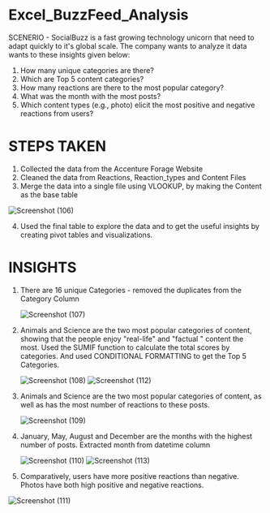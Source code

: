 # Excel_BuzzFeed_Analysis
SCENERIO - 
SocialBuzz is a fast growing technology unicorn that need to adapt quickly to it's global scale. The company wants to analyze it data wants to these insights given below:

1) How many unique categories are there?
2) Which are Top 5 content categories?
3) How many reactions are there to the most popular category?
4) What was the month with the most posts?
5) Which content types (e.g., photo) elicit the most positive and negative reactions from users?

# STEPS TAKEN
1) Collected the data from the Accenture Forage Website
2) Cleaned the data from Reactions, Reaction_types and Content Files 
3) Merge the data into a single file using VLOOKUP, by making the Content as the base table
   
  ![Screenshot (106)](https://github.com/PSinglaAnalytics2003/Excel_BuzzFeed_Analysis/assets/168019114/9d0e4ea2-80c5-4ca6-8318-68eae23a3700)
 
4) Used the final table to explore the data and to get the useful insights by creating pivot tables and visualizations.
   
# INSIGHTS
1) There are 16 unique Categories - removed the duplicates from the Category Column
   
   ![Screenshot (107)](https://github.com/PSinglaAnalytics2003/Excel_BuzzFeed_Analysis/assets/168019114/1b75aa9d-3386-4106-bc3e-0eaa2be355ce)

2) Animals and Science are the two most popular  categories of content, showing that the  people enjoy "real-life"  and  "factual " content the most. Used the SUMIF function to calculate the total scores by categories. And used CONDITIONAL FORMATTING to get the Top 5 Categories. 

   ![Screenshot (108)](https://github.com/PSinglaAnalytics2003/Excel_BuzzFeed_Analysis/assets/168019114/b542e853-bb2a-4365-82af-c7bb152ea801)
   ![Screenshot (112)](https://github.com/PSinglaAnalytics2003/Excel_BuzzFeed_Analysis/assets/168019114/106e59f4-6ea9-4f05-ac90-8914838c66c7)

   
3) Animals and Science are the two most popular  categories of content,  as well as has the most number of reactions to these posts.
   
   ![Screenshot (109)](https://github.com/PSinglaAnalytics2003/Excel_BuzzFeed_Analysis/assets/168019114/575bb4c5-e624-4ca7-948d-66a77fdb17e9)

4) January, May, August  and December are the months with the highest number of posts. Extracted month from datetime column
   
   ![Screenshot (110)](https://github.com/PSinglaAnalytics2003/Excel_BuzzFeed_Analysis/assets/168019114/6d24257c-2fab-4d81-bd39-11ee71d45cd1)
![Screenshot (113)](https://github.com/PSinglaAnalytics2003/Excel_BuzzFeed_Analysis/assets/168019114/750fa9c6-b631-44b0-a601-6ad01d092e7c)

5) Comparatively, users have more positive reactions than negative. Photos have both high positive and negative reactions.

![Screenshot (111)](https://github.com/PSinglaAnalytics2003/Excel_BuzzFeed_Analysis/assets/168019114/94f41cfc-f60c-4319-a8fd-58074e9a1532)



